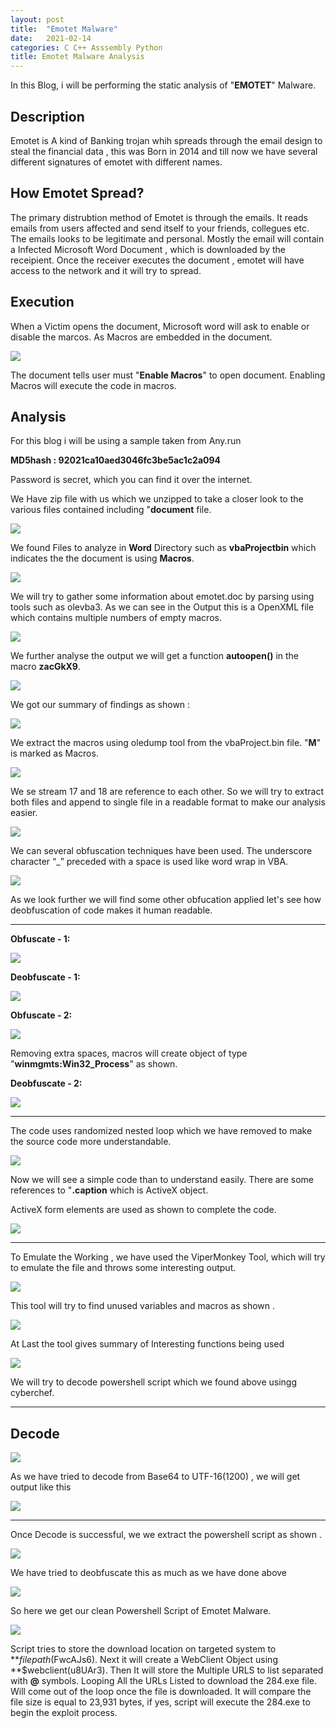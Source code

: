 ```yaml
---
layout: post
title:  "Emotet Malware"
date:   2021-02-14
categories: C C++ Asssembly Python 
title: Emotet Malware Analysis
---
```


In this Blog, i will be performing the static analysis of "**EMOTET**" Malware.

[](#header-1)**Description**
---
Emotet is A kind of Banking trojan whih spreads through the email design to steal the financial data , this was Born in 2014 and till now we have several different signatures of emotet with different names.

[](#header-1)**How Emotet Spread?**
---

The primary distrubtion method of Emotet is through the emails. It reads emails from users affected and send itself to your friends, collegues etc. The emails looks to be legitimate and personal.
Mostly the email will contain a Infected  Microsoft Word Document , which is downloaded by the receipient. 
Once the receiver executes the document , emotet will have access to the network and it will try to spread. 

[](#header-2)**Execution**
---

When a Victim opens the document, Microsoft word will ask to enable or disable the marcos. As Macros are embedded in the document.

![](https://yashomer1994.github.io/yash007.github.io/assets/malware/Emotet/macro.png)

The document tells user must "**Enable Macros**" to open document. Enabling Macros will execute the code in macros.

[](#header-3)**Analysis**
---

For this blog i will be using a sample taken from Any.run 

**MD5hash : 92021ca10aed3046fc3be5ac1c2a094**

Password is secret, which you can find it over the internet.

We Have zip file with us which we unzipped to take a closer look to the various files contained including "**document** file.

![](https://yashomer1994.github.io/yash007.github.io/assets/malware/Emotet/z.png)

We found Files to analyze in **Word** Directory such as **vbaProjectbin** which indicates the the document is using **Macros**.

![](https://yashomer1994.github.io/yash007.github.io/assets/malware/Emotet/file.png)

We will try to gather some information about emotet.doc by parsing using tools such as olevba3.
As we can see in the Output this is a OpenXML file which contains multiple numbers of empty macros.

![](https://yashomer1994.github.io/yash007.github.io/assets/malware/Emotet/parse.png)

 We further analyse the  output we will get  a function **autoopen()** in the macro **zacGkX9**. 

 ![](https://yashomer1994.github.io/yash007.github.io/assets/malware/Emotet/open.png)

 We got our summary of findings as shown :

 ![](https://yashomer1994.github.io/yash007.github.io/assets/malware/Emotet/finding.png)

 We extract the macros using oledump tool from the vbaProject.bin file.
 "**M**" is marked as Macros.

![](https://yashomer1994.github.io/yash007.github.io/assets/malware/Emotet/ex.png)

We se stream 17 and 18 are reference to each other. So we will try to extract both files and append to single file in a readable format to make our analysis easier.

![](https://yashomer1994.github.io/yash007.github.io/assets/malware/Emotet/extract.png)

We can several obfuscation techniques have been used. The underscore character “_” preceded with a space is used like word wrap in VBA.

![](https://yashomer1994.github.io/yash007.github.io/assets/malware/Emotet/resume.png)

As we look further we will find some other obfucation applied let's see how deobfuscation of code makes it human readable.

---
**Obfuscate - 1:**

![](https://yashomer1994.github.io/yash007.github.io/assets/malware/Emotet/deob.png)

**Deobfuscate - 1:**

![](https://yashomer1994.github.io/yash007.github.io/assets/malware/Emotet/ob.png)

**Obfuscate - 2:**

![](https://yashomer1994.github.io/yash007.github.io/assets/malware/Emotet/deob1.png)

Removing extra spaces, macros will create object of type "**winmgmts:Win32_Process**" as shown.

**Deobfuscate - 2:**

![](https://yashomer1994.github.io/yash007.github.io/assets/malware/Emotet/ob1.png)

--- 

The code uses randomized nested loop which we have removed to make the source code more understandable.

![](https://yashomer1994.github.io/yash007.github.io/assets/malware/Emotet/loop.png)

Now we will see a simple code than to understand easily. There are some references to "**.caption** which is ActiveX object. 

ActiveX form elements are used as shown to complete the code.

![](https://yashomer1994.github.io/yash007.github.io/assets/malware/Emotet/cleanup.png)

---

To Emulate the Working , we have used the ViperMonkey Tool, which will try to emulate the file and throws some interesting output.

![](https://yashomer1994.github.io/yash007.github.io/assets/malware/Emotet/emulate.png)

This tool will try to find unused variables and macros as shown .

![](https://yashomer1994.github.io/yash007.github.io/assets/malware/Emotet/e.png)

At Last the tool gives summary of Interesting functions being used 

![](https://yashomer1994.github.io/yash007.github.io/assets/malware/Emotet/actions.png)

We will try to decode powershell script which we found above usingg cyberchef.

---
[](#header-1)**Decode**
---

![](https://yashomer1994.github.io/yash007.github.io/assets/malware/Emotet/cyber.png)

As we have tried to decode from Base64 to UTF-16(1200) , we will get output like this 

![](https://yashomer1994.github.io/yash007.github.io/assets/malware/Emotet/cyber2.png)

--- 

Once Decode is successful, we we extract the powershell script as shown .

![](https://yashomer1994.github.io/yash007.github.io/assets/malware/Emotet/deco.png)

We have tried to deobfuscate this as much as we have done above

![](https://yashomer1994.github.io/yash007.github.io/assets/malware/Emotet/emo.png)

So here we get our clean Powershell Script of Emotet Malware.

![](https://yashomer1994.github.io/yash007.github.io/assets/malware/Emotet/ps.png)

Script tries to store the download location on targeted system to **$filepath($FwcAJs6). Next it will create a WebClient Object using **$webclient(u8UAr3).
Then It will store the Multiple URLS to list separated with **@** symbols. Looping All the URLs Listed to download the 284.exe file. Will come out of the loop once the file is downloaded. It will compare the file size is equal to 23,931 bytes, if yes, script will execute the 284.exe to begin the exploit process.




 